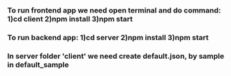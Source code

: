 <h3>To run frontend app we need open terminal and do command:
1)cd client
2)npm install
3)npm start
<h3>To run backend app:
1)cd server
2)npm install
3)npm start
<h3>In server folder 'client' we need create default.json, by sample in default_sample
